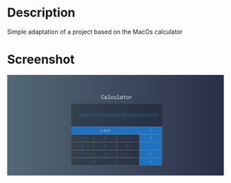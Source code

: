 # Description
Simple adaptation of a project based on the MacOs calculator

# Screenshot

![Calculator](https://github.com/LucasFelipeTimoteo/Calculator/blob/master/src/screenshots/React%20App.png)

